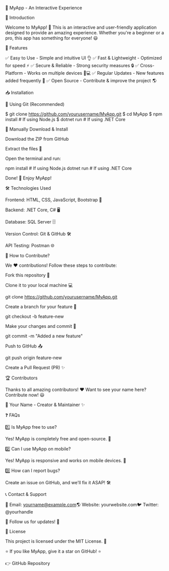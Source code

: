 🚀 MyApp - An Interactive Experience

🌟 Introduction

Welcome to MyApp! 🎉 This is an interactive and user-friendly application designed to provide an amazing experience. Whether you're a beginner or a pro, this app has something for everyone! 😃

📌 Features

✅ Easy to Use - Simple and intuitive UI 👌
✅ Fast & Lightweight - Optimized for speed ⚡
✅ Secure & Reliable - Strong security measures 🔒
✅ Cross-Platform - Works on multiple devices 📱💻
✅ Regular Updates - New features added frequently 🔄
✅ Open Source - Contribute & improve the project 🌎

📥 Installation

🔹 Using Git (Recommended)

$ git clone https://github.com/yourusername/MyApp.git
$ cd MyApp
$ npm install  # If using Node.js
$ dotnet run   # If using .NET Core

🔹 Manually Download & Install

Download the ZIP from GitHub

Extract the files 📂

Open the terminal and run:

npm install  # If using Node.js
dotnet run   # If using .NET Core

Done! 🎉 Enjoy MyApp!

🛠 Technologies Used

Frontend: HTML, CSS, JavaScript, Bootstrap 🎨

Backend: .NET Core, C# 🖥️

Database: SQL Server 🗄️

Version Control: Git & GitHub 🛠️

API Testing: Postman 🌐

🎯 How to Contribute?

We ❤️ contributions! Follow these steps to contribute:

Fork this repository 🍴

Clone it to your local machine 💻

git clone https://github.com/yourusername/MyApp.git

Create a branch for your feature 🌿

git checkout -b feature-new

Make your changes and commit 🚀

git commit -m "Added a new feature"

Push to GitHub 📤

git push origin feature-new

Create a Pull Request (PR) ✨

🏆 Contributors

Thanks to all amazing contributors! ❤️ Want to see your name here? Contribute now! 😃

👤 Your Name - Creator & Maintainer ✨

❓ FAQs

1️⃣ Is MyApp free to use?

Yes! MyApp is completely free and open-source. 🎉

2️⃣ Can I use MyApp on mobile?

Yes! MyApp is responsive and works on mobile devices. 📱

3️⃣ How can I report bugs?

Create an issue on GitHub, and we'll fix it ASAP! 🛠️

📞 Contact & Support

📧 Email: yourname@example.com🌎 Website: yourwebsite.com🐦 Twitter: @yourhandle

📢 Follow us for updates! 🚀

📜 License

This project is licensed under the MIT License. 📄

⭐ If you like MyApp, give it a star on GitHub! ⭐

👉 GitHub Repository

